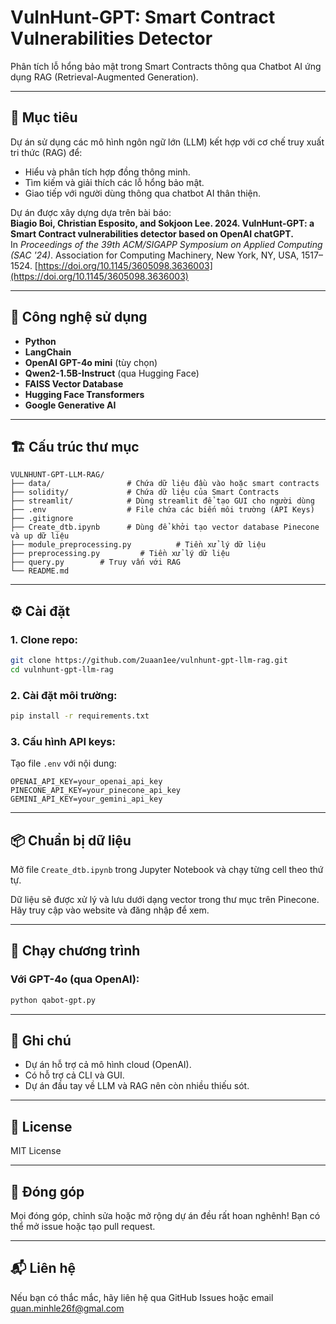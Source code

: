 # VulnHunt-GPT: Smart Contract Vulnerabilities Detector

Phân tích lỗ hổng bảo mật trong Smart Contracts thông qua Chatbot AI ứng dụng RAG (Retrieval-Augmented Generation).

---

## 🚀 Mục tiêu

Dự án sử dụng các mô hình ngôn ngữ lớn (LLM) kết hợp với cơ chế truy xuất tri thức (RAG) để:

- Hiểu và phân tích hợp đồng thông minh.
- Tìm kiếm và giải thích các lỗ hổng bảo mật.
- Giao tiếp với người dùng thông qua chatbot AI thân thiện.

Dự án được xây dựng dựa trên bài báo:  
**Biagio Boi, Christian Esposito, and Sokjoon Lee. 2024. VulnHunt-GPT: a Smart Contract vulnerabilities detector based on OpenAI chatGPT.**  
In _Proceedings of the 39th ACM/SIGAPP Symposium on Applied Computing (SAC '24)_. Association for Computing Machinery, New York, NY, USA, 1517–1524. [https://doi.org/10.1145/3605098.3636003](https://doi.org/10.1145/3605098.3636003)

---

## 🧠 Công nghệ sử dụng

- **Python**
- **LangChain**
- **OpenAI GPT-4o mini** (tùy chọn)
- **Qwen2-1.5B-Instruct** (qua Hugging Face)
- **FAISS Vector Database**
- **Hugging Face Transformers**
- **Google Generative AI**

---

## 🏗️ Cấu trúc thư mục

```
VULNHUNT-GPT-LLM-RAG/
├── data/                 # Chứa dữ liệu đầu vào hoặc smart contracts
├── solidity/             # Chứa dữ liệu của Smart Contracts
├── streamlit/            # Dùng streamlit để tạo GUI cho người dùng
├── .env                  # File chứa các biến môi trường (API Keys)
├── .gitignore
├── Create_dtb.ipynb      # Dùng để khởi tạo vector database Pinecone và up dữ liệu
├── module_preprocessing.py          # Tiền xử lý dữ liệu
├── preprocessing.py         # Tiền xử lý dữ liệu
├── query.py        # Truy vấn với RAG
└── README.md
```

---

## ⚙️ Cài đặt

### 1. Clone repo:

```bash
git clone https://github.com/2uaan1ee/vulnhunt-gpt-llm-rag.git
cd vulnhunt-gpt-llm-rag
```

### 2. Cài đặt môi trường:

```bash
pip install -r requirements.txt
```

### 3. Cấu hình API keys:

Tạo file `.env` với nội dung:

```
OPENAI_API_KEY=your_openai_api_key
PINECONE_API_KEY=your_pinecone_api_key
GEMINI_API_KEY=your_gemini_api_key
```

---

## 📦 Chuẩn bị dữ liệu

Mở file `Create_dtb.ipynb` trong Jupyter Notebook và chạy từng cell theo thứ tự.

Dữ liệu sẽ được xử lý và lưu dưới dạng vector trong thư mục trên Pinecone. Hãy truy cập vào website và đăng nhập để xem.

---

## 🧪 Chạy chương trình

### Với GPT-4o (qua OpenAI):

```bash
python qabot-gpt.py
```

---

## 📌 Ghi chú

- Dự án hỗ trợ cả mô hình cloud (OpenAI).
- Có hỗ trợ cả CLI và GUI.
- Dự án đầu tay về LLM và RAG nên còn nhiều thiếu sót.

---

## 📜 License

MIT License

---

## 🙌 Đóng góp

Mọi đóng góp, chỉnh sửa hoặc mở rộng dự án đều rất hoan nghênh! Bạn có thể mở issue hoặc tạo pull request.

---

## 📬 Liên hệ

Nếu bạn có thắc mắc, hãy liên hệ qua GitHub Issues hoặc email quan.minhle26f@gmal.com
